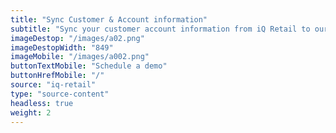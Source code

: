 ```yaml
---
title: "Sync Customer & Account information"
subtitle: "Sync your customer account information from iQ Retail to our B2B trade store"
imageDestop: "/images/a02.png"
imageDestopWidth: "849"
imageMobile: "/images/a002.png"
buttonTextMobile: "Schedule a demo"
buttonHrefMobile: "/"
source: "iq-retail"
type: "source-content"
headless: true
weight: 2
---
```

